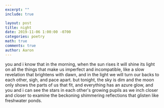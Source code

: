 ```yaml
---
excerpt: ""
include: true

layout: post
title: night
date: 2019-11-06 1:00:00 -0700
categories: poetry
math: true
comments: true
author: Aaron
---
```




you and i know that in the morning, when the sun rises it will shine its light on all the things that make us imperfect and incompatible, like a slow revelation that brightens with dawn, and in the light we will turn our backs to each other, sigh, and pace apart. but tonight, the sky is dim and the moon only shows the parts of us that fit, and everything has an azure glow, and you and i can see the stars in each other's growing pupils as we inch closer and closer to examine the beckoning shimmering reflections that glisten like freshwater ponds.


